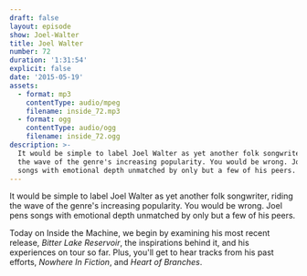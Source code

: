 ```yaml
---
draft: false
layout: episode
show: Joel-Walter
title: Joel Walter
number: 72
duration: '1:31:54'
explicit: false
date: '2015-05-19'
assets:
  - format: mp3
    contentType: audio/mpeg
    filename: inside_72.mp3
  - format: ogg
    contentType: audio/ogg
    filename: inside_72.ogg
description: >-
  It would be simple to label Joel Walter as yet another folk songwriter, riding
  the wave of the genre's increasing popularity. You would be wrong. Joel pens
  songs with emotional depth unmatched by only but a few of his peers.
---
```

It would be simple to label Joel Walter as yet another folk songwriter, riding the wave of the genre's increasing popularity. You would be wrong. Joel pens songs with emotional depth unmatched by only but a few of his peers.

Today on Inside the Machine, we begin by examining his most recent release, *Bitter Lake Reservoir*, the inspirations behind it, and his experiences on tour so far. Plus, you'll get to hear tracks from his past efforts, *Nowhere In Fiction*, and *Heart of Branches*.